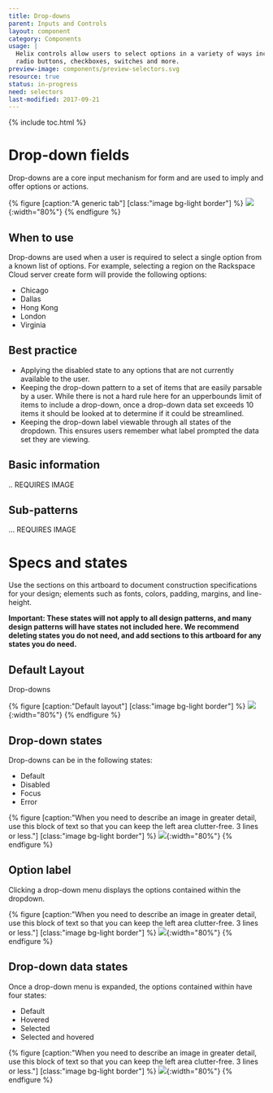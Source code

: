 ```yaml
---
title: Drop-downs
parent: Inputs and Controls
layout: component
category: Components
usage: |
  Helix controls allow users to select options in a variety of ways including
  radio buttons, checkboxes, switches and more.
preview-image: components/preview-selectors.svg
resource: true
status: in-progress
need: selectors
last-modified: 2017-09-21
---
```


{% include toc.html %}

# Drop-down fields

Drop-downs are a core input mechanism for form and are used to imply and offer
options or actions.

{% figure [caption:"A generic tab"] [class:"image bg-light border"] %}
 ![]({{site.url}}/assets/images/components/content-areas/dropdowns/dropdowns-hero.svg){:width="80%"}
 {% endfigure %}

## When to use

Drop-downs are used when a user is required to select a single option from
a known list of options. For example, selecting a region on the
Rackspace Cloud server create form will provide the following options:

* Chicago
* Dallas
* Hong Kong
* London
* Virginia

## Best practice

* Applying the disabled state to any options that are not currently available to
  the user.
* Keeping the drop-down pattern to a set of items that are easily parsable by a
  user. While there is not a hard rule here for an upperbounds limit of items
  to include a drop-down, once a drop-down data set exceeds 10 items it should
  be looked at to determine if it could be streamlined.
* Keeping the drop-down label viewable through all states of the dropdown. This
  ensures users remember what label prompted the data set they are viewing.

## Basic information

.. REQUIRES IMAGE

## Sub-patterns

... REQUIRES IMAGE

# Specs and states

Use the sections on this artboard to document construction specifications for
your design; elements such as fonts, colors, padding, margins, and line-height. 

**Important: These states will not apply to all design patterns, and many design
patterns will have states not included here. We recommend deleting states you
do not need, and add sections to this artboard for any states you do need.**

## Default Layout

Drop-downs

{% figure [caption:"Default layout"] [class:"image bg-light border"] %}
 ![]({{site.url}}/assets/images/components/content-areas/dropdowns/dropdowns-default-layout.svg){:width="80%"}
 {% endfigure %}

## Drop-down states

Drop-downs can be in the following states:

* Default
* Disabled
* Focus
* Error

{% figure [caption:"When you need to describe an image in greater detail, use this block
 of text so that you can keep the left area clutter-free. 3 lines or less."] [class:"image bg-light border"] %}
 ![]({{site.url}}/assets/images/components/content-areas/dropdowns/dropdowns-states.svg){:width="80%"}
 {% endfigure %}

## Option label

Clicking a drop-down menu displays the options contained within the dropdown.

{% figure [caption:"When you need to describe an image in greater detail, use this
 block of text so that you can keep the left area clutter-free. 3 lines or less."] [class:"image bg-light border"] %}
 ![]({{site.url}}/assets/images/components/content-areas/dropdowns/dropdowns-option-label.svg){:width="80%"}
 {% endfigure %}

## Drop-down data states

Once a drop-down menu is expanded, the options contained within have four
states:

* Default
* Hovered
* Selected
* Selected and hovered

{% figure [caption:"When you need to describe an image in greater detail, use this
 block of text so that you can keep the left area clutter-free. 3 lines or less."] [class:"image bg-light border"] %}
 ![]({{site.url}}/assets/images/components/content-areas/dropdowns/dropdowns-data-states.svg){:width="80%"}
 {% endfigure %}
